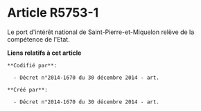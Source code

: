 # Article R5753-1

Le port d'intérêt national de Saint-Pierre-et-Miquelon relève de la compétence de l'Etat.

**Liens relatifs à cet article**

	**Codifié par**:

	  - Décret n°2014-1670 du 30 décembre 2014 - art.

	**Créé par**:

	  - Décret n°2014-1670 du 30 décembre 2014 - art.
